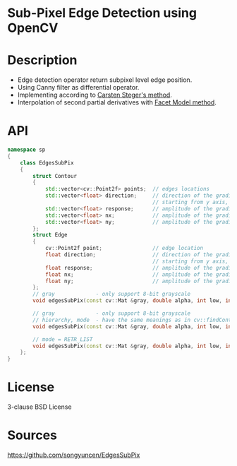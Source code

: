 Sub-Pixel Edge Detection using OpenCV 
===

# Description

- Edge detection operator return subpixel level edge position.
- Using Canny filter as differential operator.
- Implementing according to [Carsten Steger's method][1].
- Interpolation of second partial derivatives with [Facet Model method][2].

# API

```cpp
namespace sp
{
	class EdgesSubPix
	{
		struct Contour
		{
			std::vector<cv::Point2f> points;  // edges locations
			std::vector<float> direction;     // direction of the gradients in contour edges points, 
											  // starting from y axis, counter-clockwise,
			std::vector<float> response;      // amplitude of the gradient in edges point,
			std::vector<float> nx;			  // amplitude of the gradient in x direction,
			std::vector<float> ny;			  // amplitude of the gradient in y direction
		};
		struct Edge
		{
			cv::Point2f point;				  // edge location
			float direction;				  // direction of the gradients in edge point, 
											  // starting from y axis, counter-clockwise,
			float response;					  // amplitude of the gradient in edge point,
			float nx;						  // amplitude of the gradient in x direction,
			float ny;						  // amplitude of the gradient in y direction
		};
		// gray             - only support 8-bit grayscale
		void edgesSubPix(const cv::Mat &gray, double alpha, int low, int high, std::vector<Edge>& edgesInPixels, std::vector<Edge>& edgesInSubPixel, cv::Mat& edges);

		// gray             - only support 8-bit grayscale
		// hierarchy, mode  - have the same meanings as in cv::findContours
		void edgesSubPix(const cv::Mat &gray, double alpha, int low, int high, std::vector<Edge>& edgesInPixel, std::vector<Contour> &contoursInPixel, std::vector<Contour> &contoursInSubPixel, cv::OutputArray hierarchy, int mode, cv::Mat& egdes);

		// mode = RETR_LIST	
		void edgesSubPix(const cv::Mat &gray, double alpha, int low, int high, std::vector<Edge>& edgesInPixel, std::vector<Contour> &contoursInPixel, std::vector<Contour> &contoursInSubPixel);
	};
}
```

# License

3-clause BSD License

[1]:http://iuks.informatik.tu-muenchen.de/_media/members/steger/publications/1996/fgbv-96-03-steger.pdf
[2]:http://haralick.org/journals/topographic_primal_sketch.pdf
[3]:http://www2.thu.edu.tw/~emtools/OF/OF%20paper/Fast%20optical%20flow%20using%203D%20shortest%20path%20techniques.pdf

# Sources
https://github.com/songyuncen/EdgesSubPix